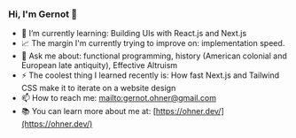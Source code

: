 ### Hi, I'm Gernot 👋

- 🌱 I’m currently learning: Building UIs with React.js and Next.js
- 📈 The margin I'm currently trying to improve on: implementation speed.
- 💬 Ask me about: functional programming, history (American colonial and European late antiquity), Effective Altruism
- ⚡ The coolest thing I learned recently is: How fast Next.js and Tailwind CSS make it to iterate on a website design
- 📫 How to reach me: [mailto:gernot.ohner@gmail.com](gernot.ohner@gmail.com)
- 📚 You can learn more about me at: [https://ohner.dev/](https://ohner.dev/)

